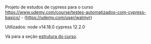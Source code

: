 Projeto de estudos de cypress para o curso https://www.udemy.com/course/testes-automatizados-com-cypress-basico/ - (https://udemy.com/user/walmyr)

Utilizados:
    node v14.18.0
    cypress 12.2.0


Vá para a seção [estrutura do curso](./lessons/_course-structure_.md).




